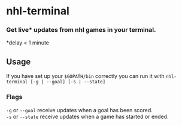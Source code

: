 # nhl-terminal

### Get live\* updates from nhl games in your terminal.
\*delay < 1 minute

## Usage
If you have set up your `$GOPATH/bin` correctly you can run it with
`nhl-terminal [-g | --goal] [-s | --state]`
### Flags
`-g` or `--goal` receive updates when a goal has been scored.  
`-s` or `--state` receive updates when a game has started or ended.  
